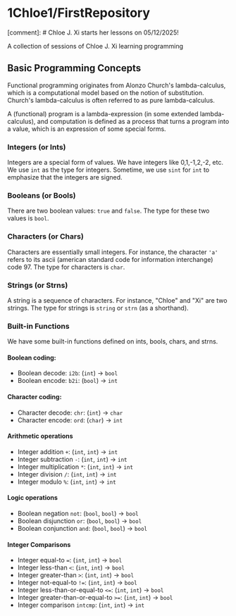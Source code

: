 # 1Chloe1/FirstRepository

[comment]: # Chloe J. Xi starts her lessons on 05/12/2025!

A collection of sessions of Chloe J. Xi learning programming

## Basic Programming Concepts

Functional programming originates from Alonzo Church's
lambda-calculus, which is a computational model based on
the notion of substitution. Church's lambda-calculus is
often referred to as pure lambda-calculus.

A (functional) program is a lambda-expression (in some extended
lambda-calculus), and computation is defined as a process that turns a
program into a value, which is an expression of some special forms.

### Integers (or Ints)
  
Integers are a special form of values. We have integers like
0,1,-1,2,-2, etc.  We use `int` as the type for integers. Sometime,
we use `sint` for `int` to emphasize that the integers are signed.

### Booleans (or Bools)

There are two boolean values: `true` and `false`. The type for these two
values is `bool`.

### Characters (or Chars)

Characters are essentially small integers.  For instance, the
character `'a'` refers to its ascii (american standard code for
information interchange) code 97.  The type for characters is `char`.

### Strings (or Strns)

A string is a sequence of characters. For instance, "Chloe" and "Xi"
are two strings. The type for strings is `string` or `strn` (as a
shorthand).

### Built-in Functions

We have some built-in functions defined on ints, bools, chars, and
strns.

<!--
How can one define integer maximum in terms of integer negation and
integer minimum?

def int_max(x, y):
  return -int_min(-x, -y)
-->

#### Boolean coding:

- Boolean decode: `i2b`: (`int`) -> `bool`
- Boolean encode: `b2i`: (`bool`) -> `int`

#### Character coding:

- Character decode: `chr`: (`int`) -> `char`
- Character encode: `ord`: (`char`) -> `int`

#### Arithmetic operations

- Integer addition `+`: (`int`, `int`) -> `int`
- Integer subtraction `-`: (`int`, `int`) -> `int`
- Integer multiplication `*`: (`int`, `int`) -> `int`
- Integer division `/`: (`int`, `int`) -> `int`
- Integer modulo `%`: (`int`, `int`) -> `int`

#### Logic operations

- Boolean negation `not`: (`bool`, `bool`) -> `bool`
- Boolean disjunction `or`: (`bool`, `bool`) -> `bool`
- Boolean conjunction `and`: (`bool`, `bool`) -> `bool`

#### Integer Comparisons

- Integer equal-to `=`: (`int`, `int`) -> `bool`
- Integer less-than `<`: (`int`, `int`) -> `bool`
- Integer greater-than `>`: (`int`, `int`) -> `bool`
- Integer not-equal-to `!=`: (`int`, `int`) -> `bool`
- Integer less-than-or-equal-to `<=`: (`int`, `int`) -> `bool`
- Integer greater-than-or-equal-to `>=`: (`int`, `int`) -> `bool`
- Integer comparison `intcmp`: (`int`, `int`) -> `int`

<!--
########################(end-of-[README.md])########################
-->

